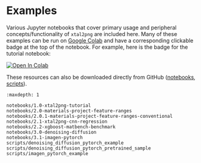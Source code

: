 # Examples

Various Jupyter notebooks that cover primary usage and peripheral concepts/functionality
of `xtal2png` are included here. Many of these examples can be run on [Google Colab](https://colab.research.google.com/) and
have a corresponding clickable badge at the top of the notebook. For example, here is
the badge for the tutorial notebook:

<a
href="https://colab.research.google.com/github/sparks-baird/xtal2png/blob/main/notebooks/1.0-xtal2png-tutorial.ipynb"
target="_parent"><img src="https://colab.research.google.com/assets/colab-badge.svg"
alt="Open In Colab"/></a>

These resources can also be downloaded directly from GitHub
([notebooks](https://github.com/sparks-baird/xtal2png/tree/main/notebooks),
[scripts](https://github.com/sparks-baird/xtal2png/tree/main/scripts)).

```{toctree}
:maxdepth: 1

notebooks/1.0-xtal2png-tutorial
notebooks/2.0-materials-project-feature-ranges
notebooks/2.0.1-materials-project-feature-ranges-conventional
notebooks/2.1-xtal2png-cnn-regression
notebooks/2.2-xgboost-matbench-benchmark
notebooks/3.0-denoising-diffusion
notebooks/3.1-imagen-pytorch
scripts/denoising_diffusion_pytorch_example
scripts/denoising_diffusion_pytorch_pretrained_sample
scripts/imagen_pytorch_example
```

